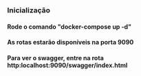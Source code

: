 ### Inicialização

#### Rode o comando "docker-compose up -d"

#### As rotas estarão disponíveis na porta 9090

#### Para ver o swagger, entre na rota http:localhost:9090/swagger/index.html

